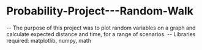 # Probability-Project---Random-Walk
-- The purpose of this project was to plot random variables on a graph and calculate expected distance and time, for a range of scenarios.
-- Libraries required: matplotlib, numpy, math
